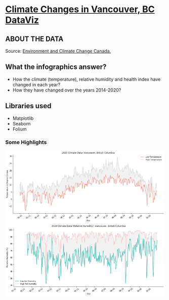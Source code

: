 # [Climate Changes in Vancouver, BC DataViz](https://github.com/SumaiaParveen/Vancouver-Climate-DataViz/blob/main/Van_climate_Viz.ipynb)

## ABOUT THE DATA

Source: [Environment and Climate Change Canada.](https://vancouver.weatherstats.ca/download.html)

## What the infographics answer?

- How the climate (temperature), relative humidity and health index have changed in each year?
- How they have changed over the years 2014-2020?


## Libraries used

- Matplotlib 
- Seaborn
- Folium

### Some Highlights

![Test Image 1](https://github.com/SumaiaParveen/Vancouver-Climate-DataViz/blob/main/Images/temp.png)
![Test Image 1](https://github.com/SumaiaParveen/Vancouver-Climate-DataViz/blob/main/Images/humidity.png)
